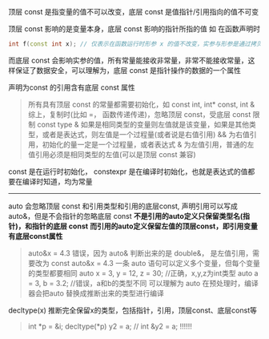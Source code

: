 顶层 const 是指变量的值不可以改变，底层 const 是值指针/引用指向的值不可变

顶层 const 影响的是变量本身，底层 const 影响的指针所指的值
如 在函数声明时
```cpp
int f(const int x); // 仅表示在函数运行时形参 x 的值不改变，实参与形参是通过拷贝构造函数复制过来的，不影响实参的值，所以复制时，可以忽略 顶层 const
```
而底层 const 会影响实参的值，所有常量能接收非常量，非常不能接收常量，这样保证了数据安全，可以理解为，底层 const 是指针操作的数据的一个属性

声明为const 的引用含有底层 const 属性

> 所有具有顶层 const 的常量都需要初始化，如 const int, int* const, int &
> 综上，复制时(比如 =， 函数传递传递)，忽略顶层 const，受底层 const 限制
> const type & 如果是相同类型的变量则左值就是该变量，如果是其他类型，或者是表达式，则左值是一个过程量(或者说是右值引用)
> && 为右值引用，初始化的量一定是一个过程量，或者表达式
> & 为左值引用，普通的左值引用必须是相同类型的左值(可以是顶层 const 兼容)

const 是在运行时初始化， constexpr 是在编译时初始化，也就是表达式的值都要在编译时知道，均为常量

---

auto 会忽略顶层 const 和引用类型和引用的底层const, 声明引用可以写成 auto&，但是不会指针的忽略底层 const
**不是引用的auto定义只保留类型名(指针)，和指针的底层 const**
**而引用的auto定义保留左值的顶层const，即引用变量有底层const属性**
> auto&x = 4.3 错误，因为 auto& 判断出来的是 double&， 是左值引用，需要改为 const auto&x = 4.3
> 一条 auto 语句可以定义多个变量，但每个变量的类型都要相同
> auto x = 3, y = 12, z = 30;  	//正确，x,y,z为int类型
> auto a = 3, b = 3.2;          //错误，a和b的类型不同
> 可以理解为 auto 在预处理时，编译器会把auto 替换成推断出来的类型进行编译

decltype(x) 推断完全保留x的类型，包括指针，引用，顶层const、底层const等
> int *p = &i;
> decltype(*p) y2 = a; // int &y2 = a; !!!!!!
